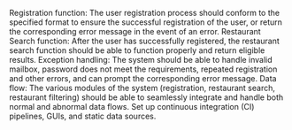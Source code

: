 Registration function: The user registration process should conform to the specified format to ensure the successful registration of the user, or return the corresponding error message in the event of an error.
Restaurant Search function: After the user has successfully registered, the restaurant search function should be able to function properly and return eligible results.
Exception handling: The system should be able to handle invalid mailbox, password does not meet the requirements, repeated registration and other errors, and can prompt the corresponding error message.
Data flow: The various modules of the system (registration, restaurant search, restaurant filtering) should be able to seamlessly integrate and handle both normal and abnormal data flows.
Set up continuous integration (CI) pipelines, GUIs, and static data sources.
